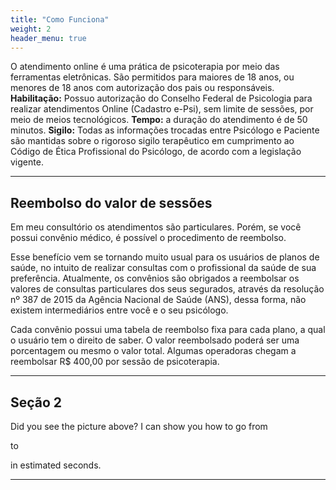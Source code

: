 ```yaml
---
title: "Como Funciona"
weight: 2
header_menu: true
---
```


O atendimento online é uma prática de psicoterapia por meio das ferramentas eletrônicas.
São permitidos para maiores de 18 anos, ou menores de 18 anos com autorização dos pais ou responsáveis.
**Habilitação:** Possuo autorização do Conselho Federal de Psicologia para realizar atendimentos Online (Cadastro e-Psi), sem limite de sessões, por meio de meios tecnológicos.
**Tempo:** a duração do atendimento é de 50 minutos.
**Sigilo:** Todas as informações trocadas entre Psicólogo e Paciente são mantidas sobre o rigoroso sigilo terapêutico em cumprimento ao Código de Ética Profissional do Psicólogo, de acordo com a legislação vigente.



---

## Reembolso do valor de sessões

Em meu consultório os atendimentos são particulares. Porém, se você possui convênio médico, é possível o procedimento de reembolso.

Esse benefício vem se tornando muito usual para os usuários de planos de saúde, no intuito de realizar consultas com o profissional da saúde de sua preferência.
Atualmente, os convênios são obrigados a reembolsar os valores de consultas particulares dos seus segurados, através da resolução nº 387 de 2015 da Agência Nacional de Saúde (ANS), dessa forma, não existem intermediários entre você e o seu psicólogo.

Cada convênio possui uma tabela de reembolso fixa para cada plano, a qual o usuário tem o direito de saber. O valor reembolsado poderá ser uma porcentagem ou mesmo o valor total. Algumas operadoras chegam a reembolsar R$ 400,00 por sessão de psicoterapia.


---

## Seção 2

Did you see the picture above? I can show you how to go from

<!-- ![Let us get started on a clean slate](images/board-bunch-cooking-food-349609.jpg) -->

to

<!-- ![Let us get started on a clean slate](images/woman-pouring-juice-on-glass-3184192.jpg) -->

in estimated seconds.

---
